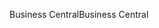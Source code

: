 <span data-ttu-id="375af-101">Business Central</span><span class="sxs-lookup"><span data-stu-id="375af-101">Business Central</span></span>
